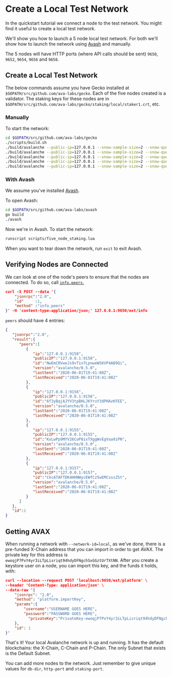 # Create a Local Test Network

In the quickstart tutorial we connect a node to the test network.
You might find it useful to create a local test network.

We'll show you how to launch a 5 node local test network.
For both we'll show how to launch the network using [Avash](../tools/avash.md) and manually. 

The 5 nodes will have HTTP ports (where API calls should be sent) `9650`, `9652`, `9654`, `9656` and `9658`.

## Create a Local Test Network

The below commands assume you have Gecko installed at `$GOPATH/src/github.com/ava-labs/gecko`.
Each of the five nodes created is a validator.
The staking keys for these nodes are in `$GOPATH/src/github.com/ava-labs/gecko/staking/local/staker1.crt`, etc.

### Manually

 To start the network:

```sh
cd $GOPATH/src/github.com/ava-labs/gecko
./scripts/build.sh
./build/avalanche --public-ip=127.0.0.1 --snow-sample-size=2 --snow-quorum-size=2 --http-port=9650 --staking-port=9651 --db-dir=db/node1 --staking-tls-enabled=true --network-id=local --bootstrap-ips= --staking-tls-cert-file=$(pwd)/staking/local/staker1.crt --staking-tls-key-file=$(pwd)/staking/local/staker1.key
./build/avalanche --public-ip=127.0.0.1 --snow-sample-size=2 --snow-quorum-size=2 --http-port=9652 --staking-port=9653 --db-dir=db/node2 --staking-tls-enabled=true --network-id=local --bootstrap-ips=127.0.0.1:9651 --bootstrap-ids=7Xhw2mDxuDS44j42TCB6U5579esbSt3Lg --staking-tls-cert-file=$(pwd)/staking/local/staker2.crt --staking-tls-key-file=$(pwd)/staking/local/staker2.key
./build/avalanche --public-ip=127.0.0.1 --snow-sample-size=2 --snow-quorum-size=2 --http-port=9654 --staking-port=9655 --db-dir=db/node3 --staking-tls-enabled=true --network-id=local --bootstrap-ips=127.0.0.1:9651 --bootstrap-ids=7Xhw2mDxuDS44j42TCB6U5579esbSt3Lg --staking-tls-cert-file=$(pwd)/staking/local/staker3.crt --staking-tls-key-file=$(pwd)/staking/local/staker3.key
./build/avalanche --public-ip=127.0.0.1 --snow-sample-size=2 --snow-quorum-size=2 --http-port=9656 --staking-port=9657 --db-dir=db/node4 --staking-tls-enabled=true --network-id=local --bootstrap-ips=127.0.0.1:9651 --bootstrap-ids=7Xhw2mDxuDS44j42TCB6U5579esbSt3Lg --staking-tls-cert-file=$(pwd)/staking/local/staker4.crt --staking-tls-key-file=$(pwd)/staking/local/staker4.key
./build/avalanche --public-ip=127.0.0.1 --snow-sample-size=2 --snow-quorum-size=2 --http-port=9658 --staking-port=9659 --db-dir=db/node5 --staking-tls-enabled=true --network-id=local --bootstrap-ips=127.0.0.1:9651 --bootstrap-ids=7Xhw2mDxuDS44j42TCB6U5579esbSt3Lg --staking-tls-cert-file=$(pwd)/staking/local/staker5.crt --staking-tls-key-file=$(pwd)/staking/local/staker5.key
```


### With Avash

We assume you've installed [Avash](../tools/avash.md).

To open Avash:

```sh
cd $GOPATH/src/github.com/ava-labs/avash
go build
./avash
```

Now we're in Avash.
To start the network:

```sh
runscript scripts/five_node_staking.lua
```

When you want to tear down the network, run `exit` to exit Avash.

## Verifying Nodes are Connected

We can look at one of the node's peers to ensure that the nodes are connected.
To do so, call [`info.peers`.](../api/info.md#info-peers)

```json
curl -X POST --data '{
    "jsonrpc":"2.0",
    "id"     :1,
    "method" :"info.peers"
}' -H 'content-type:application/json;' 127.0.0.1:9650/ext/info
```

`peers` should have 4 entries:

```json
{
   "jsonrpc":"2.0",
   "result":{
      "peers":[
         {
            "ip":"127.0.0.1:9158",
            "publicIP":"127.0.0.1:9158",
            "id":"NwEmCRVweJs9vTin7LpnweWSKVP4AB9Qi",
            "version":"avalanche/0.5.0",
            "lastSent":"2020-06-01T19:41:08Z",
            "lastReceived":"2020-06-01T19:41:08Z"
         },
         {
            "ip":"127.0.0.1:9156",
            "publicIP":"127.0.0.1:9156",
            "id":"6f3yBqjAJYV3tpBHLJKYruY3dPHAzKFEE",
            "version":"avalanche/0.5.0",
            "lastSent":"2020-06-01T19:41:08Z",
            "lastReceived":"2020-06-01T19:41:08Z"
         },
         {
            "ip":"127.0.0.1:9155",
            "publicIP":"127.0.0.1:9155",
            "id":"KxLwPp9MYV26CoP8ixTXggWvEgVaa9iPN",
            "version":"avalanche/0.5.0",
            "lastSent":"2020-06-01T19:41:08Z",
            "lastReceived":"2020-06-01T19:41:08Z"
         },
         {
            "ip":"127.0.0.1:9157",
            "publicIP":"127.0.0.1:9157",
            "id":"CkcATAFTDK4HHNWycEWfCz5wEMCsssZSt",
            "version":"avalanche/0.5.0",
            "lastSent":"2020-06-01T19:41:08Z",
            "lastReceived":"2020-06-01T19:41:08Z"
         }
      ]
   },
   "id":1
}
```

## Getting AVAX

When running a network with `--network-id=local`, as we've done, there is a pre-funded X-Chain address that you can import in order to get AVAX.
The private key for this address is `ewoqjP7PxY4yr3iLTpLisriqt94hdyDFNgchSxGGztUrTXtNN`.
After you create a keystore user on a node, you can import this key, and the funds it holds, with:

```json
curl --location --request POST 'localhost:9650/ext/platform' \
--header 'Content-Type: application/json' \
--data-raw '{
    "jsonrpc": "2.0",
    "method": "platform.importKey",
    "params":{
        "username":"USERNAME GOES HERE",
        "password":"PASSWORD GOES HERE",
    	  "privateKey":"PrivateKey-ewoqjP7PxY4yr3iLTpLisriqt94hdyDFNgchSxGGztUrTXtNN"
    },
    "id": 1
}'
```

That's it! Your local Avalanche network is up and running.
It has the default blockchains: the X-Chain, C-Chain and P-Chain.
The only Subnet that exists is the Default Subnet.

You can add more nodes to the network.
Just remember to give unique values for `db-dir`, `http-port` and `staking-port`.